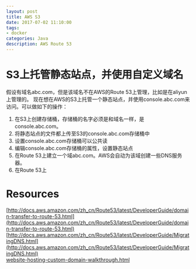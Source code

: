 ```yaml
---
layout: post
title: AWS S3
date: 2017-07-02 11:10:00
tags:
- docker
categories: Java
description: AWS Route 53
---
```



# S3上托管静态站点，并使用自定义域名
假设有域名abc.com，但是该域名不在AWS的Route 53上管理，比如是在aliyun上管理的。
现在想在AWS的S3上托管一个静态站点，并使用console.abc.com来访问。可以做如下的操作：
1. 在S3上创建存储桶，存储桶的名字必须是和域名一样，是console.abc.com。
2. 将静态站点的文件都上传至S3的console.abc.com存储桶中
3. 设置console.abc.com存储桶可以公共读
4. 编辑console.abc.com存储桶的属性，设置静态站点
5. 在Route 53上建立一个域abc.com。AWS会自动为该域创建一些DNS服务器。
6. 在Route 53上









# Resources
[http://docs.aws.amazon.com/zh_cn/Route53/latest/DeveloperGuide/domain-transfer-to-route-53.html](http://docs.aws.amazon.com/zh_cn/Route53/latest/DeveloperGuide/domain-transfer-to-route-53.html)
[http://docs.aws.amazon.com/zh_cn/Route53/latest/DeveloperGuide/MigratingDNS.html](http://docs.aws.amazon.com/zh_cn/Route53/latest/DeveloperGuide/MigratingDNS.html)        
[website-hosting-custom-domain-walkthrough.html](http://docs.aws.amazon.com/zh_cn/AmazonS3/latest/dev/website-hosting-custom-domain-walkthrough.html#root-domain-walkthrough-update-ns-record)
